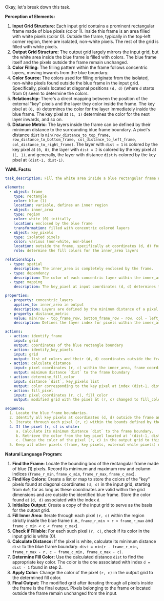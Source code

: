 Okay, let's break down this task.

**Perception of Elements:**

1.  **Input Grid Structure:** Each input grid contains a prominent rectangular frame made of blue pixels (color 1). Inside this frame is an area filled with white pixels (color 0). Outside the frame, typically in the top-left corner region, there are isolated, non-white pixels. The rest of the grid is filled with white pixels.
2.  **Output Grid Structure:** The output grid largely mirrors the input grid, but the white area inside the blue frame is filled with colors. The blue frame itself and the pixels outside the frame remain unchanged.
3.  **Color Filling:** The filling pattern within the frame follows concentric layers, moving inwards from the blue boundary.
4.  **Color Source:** The colors used for filling originate from the isolated, non-white pixels found outside the blue frame in the input grid. Specifically, pixels located at diagonal positions `(d, d)` (where `d` starts from 0) seem to determine the colors.
5.  **Relationship:** There's a direct mapping between the position of the external "key" pixels and the layer they color inside the frame. The key pixel at `(0, 0)` determines the color for the layer immediately inside the blue frame. The key pixel at `(1, 1)` determines the color for the next layer inwards, and so on.
6.  **Distance Metric:** The layers inside the frame can be defined by their minimum distance to the surrounding blue frame boundary. A pixel's distance `dist` is `min(row_distance_to_top_frame, row_distance_to_bottom_frame, col_distance_to_left_frame, col_distance_to_right_frame)`. The layer with `dist = 1` is colored by the key pixel at `(0, 0)`, the layer with `dist = 2` is colored by the key pixel at `(1, 1)`, and generally, the layer with distance `dist` is colored by the key pixel at `(dist-1, dist-1)`.

**YAML Facts:**


```yaml
task_description: Fill the white area inside a blue rectangular frame with concentric colored layers, where the colors and order are determined by key pixels located outside the frame along the main diagonal starting from the top-left corner.

elements:
  - object: frame
    type: rectangle
    color: blue (1)
    location: variable, defines an inner region
  - object: inner_area
    type: region
    color: white (0) initially
    location: enclosed by the blue frame
    transformation: filled with concentric colored layers
  - object: key_pixels
    type: isolated pixels
    color: various (non-white, non-blue)
    location: outside the frame, specifically at coordinates (d, d) for d >= 0
    role: determine the fill colors for the inner_area layers

relationships:
  - type: spatial
    description: The inner_area is completely enclosed by the frame.
  - type: dependency
    description: The color of each concentric layer within the inner_area depends on a specific key_pixel.
  - type: mapping
    description: The key_pixel at input coordinates (d, d) determines the color for the layer inside the frame at minimum distance (d+1) from the frame boundary.

properties:
  - property: concentric_layers
    applies_to: inner_area in output
    description: Layers are defined by the minimum distance of a pixel to the surrounding frame boundary.
  - property: distance_metric
    value: min(row - top_frame_row, bottom_frame_row - row, col - left_frame_col, right_frame_col - col)
    description: Defines the layer index for pixels within the inner_area.

actions:
  - action: identify_frame
    input: grid
    output: coordinates of the blue rectangle boundary
  - action: identify_key_pixels
    input: grid
    output: list of colors and their (d, d) coordinates outside the frame
  - action: calculate_distance
    input: pixel coordinates (r, c) within the inner_area, frame coordinates
    output: minimum distance `dist` to the frame boundary
  - action: determine_fill_color
    input: distance `dist`, key_pixels list
    output: color corresponding to the key pixel at index (dist-1, dist-1)
  - action: fill_pixel
    input: pixel coordinates (r, c), fill_color
    output: modified grid with the pixel at (r, c) changed to fill_color

sequence:
  1. Locate the blue frame boundaries.
  2. Identify all key pixels at coordinates (d, d) outside the frame and store their colors.
  3. Iterate through each pixel (r, c) within the bounds defined by the frame (excluding the frame itself).
  4. If the pixel (r, c) is white:
     a. Calculate its minimum distance `dist` to the frame boundary.
     b. Retrieve the color from the key pixel located at `(dist-1, dist-1)`.
     c. Change the color of the pixel (r, c) in the output grid to this retrieved color.
  5. Keep all other pixels (frame, key pixels, external white pixels) unchanged from the input.
```


**Natural Language Program:**

1.  **Find the Frame:** Locate the bounding box of the rectangular frame made of blue (1) pixels. Record its minimum and maximum row and column indices (`frame_r_min`, `frame_c_min`, `frame_r_max`, `frame_c_max`).
2.  **Find Key Colors:** Create a list or map to store the colors of the "key" pixels found at diagonal coordinates `(d, d)` in the input grid, starting from `d=0`, for as long as these coordinates are valid within the grid dimensions and are outside the identified blue frame. Store the color found at `(d, d)` associated with the index `d`.
3.  **Initialize Output:** Create a copy of the input grid to serve as the basis for the output grid.
4.  **Fill Inner Area:** Iterate through each pixel `(r, c)` within the region strictly inside the blue frame (i.e., `frame_r_min < r < frame_r_max` and `frame_c_min < c < frame_c_max`).
5.  **Check if Fillable:** For each such pixel `(r, c)`, check if its color in the input grid is white (0).
6.  **Calculate Distance:** If the pixel is white, calculate its minimum distance `dist` to the blue frame boundary: `dist = min(r - frame_r_min, frame_r_max - r, c - frame_c_min, frame_c_max - c)`.
7.  **Determine Fill Color:** Use the calculated distance `dist` to find the appropriate key color. The color is the one associated with index `d = dist - 1` found in step 2.
8.  **Apply Color:** Change the color of the pixel `(r, c)` in the output grid to the determined fill color.
9.  **Final Output:** The modified grid after iterating through all pixels inside the frame is the final output. Pixels belonging to the frame or located outside the frame remain unchanged from the input.